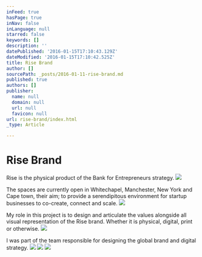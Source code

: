 ```yaml
---
inFeed: true
hasPage: true
inNav: false
inLanguage: null
starred: false
keywords: []
description: ''
datePublished: '2016-01-15T17:10:43.129Z'
dateModified: '2016-01-15T17:10:42.525Z'
title: Rise Brand
author: []
sourcePath: _posts/2016-01-11-rise-brand.md
published: true
authors: []
publisher:
  name: null
  domain: null
  url: null
  favicon: null
url: rise-brand/index.html
_type: Article

---
```

# Rise Brand

Rise is the physical product of the Bank for Entrepreneurs strategy.
![](https://the-grid-user-content.s3-us-west-2.amazonaws.com/63c65730-3255-43a3-9dda-a6b1569f7494.png)

The spaces are currently open in Whitechapel, Manchester, New York and Cape town, their aim; to provide a serendipitous environment for startup businesses to co-create, connect and scale.
![](https://the-grid-user-content.s3-us-west-2.amazonaws.com/1aebdf60-3db1-476e-8ff1-450bbde4e124.png)

My role in this project is to design and articulate the values alongside all visual representation of the Rise brand. Whether it is physical, digital, print or otherwise.
![](https://the-grid-user-content.s3-us-west-2.amazonaws.com/e9a835e8-1819-419f-81e1-00a32212373f.png)

I was part of the team responsible for designing the global brand and digital strategy.
![](https://the-grid-user-content.s3-us-west-2.amazonaws.com/8ee9d445-4ed1-460b-bd59-d8fa2d0171dd.png)
![](https://the-grid-user-content.s3-us-west-2.amazonaws.com/02fb3b33-c6b8-4590-bcce-8be5f624bbe8.png)
![](https://the-grid-user-content.s3-us-west-2.amazonaws.com/8b895bfd-0f26-4161-a027-8732c4dbc3d1.png)